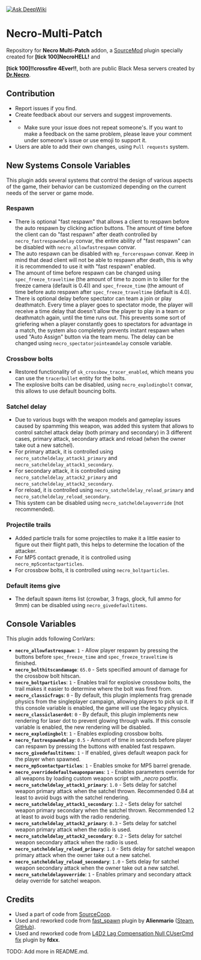 [![Ask DeepWiki](https://deepwiki.com/badge.svg)](https://deepwiki.com/MyGamepedia/Necro-Multi-Patch)
# Necro-Multi-Patch
Repository for __Necro Multi-Patch__ addon, a [SourceMod](https://github.com/alliedmodders/sourcemod) plugin specially created for __[tick 100]NecroHELL!__ and 

__[tick 100]!!crossfire 4Ever!!__, both are public Black Mesa servers created by __[Dr.Necro](https://steamcommunity.com/profiles/76561198071553465/)__.

## Contribution

- Report issues if you find.
- Create feedback about our servers and suggest improvements.
- - Make sure your issue does not repeat someone's. If you want to make a feedback on the same problem, please leave your comment under someone's issue or use emoji to support it.
- Users are able to add their own changes, using `Pull requests` system.

## New Systems Console Variables
This plugin adds several systems that control the design of various aspects of the game, their behavior can be customized depending on the current needs of the server or game mode.

### Respawn
* There is optional "fast respawn" that allows a client to respawn before the auto respawn by clicking action buttons. The amount of time before the client can do "fast respawn" after death controlled by `necro_fastrespawndelay` convar, the entire ability of "fast respawn" can be disabled with `necro_allowfastrespawn` convar.
* The auto respawn can be disabled with `mp_forcerespawn` convar. Keep in mind that dead client will not be able to respawn after death, this is why it is recommended to use it with "fast respawn" enabled.
* The amount of time before respawn can be changed using `spec_freeze_traveltime` (the amount of time to zoom in to killer for the freeze camera (default is 0.4)) and `spec_freeze_time` (the amount of time before auto respawn after `spec_freeze_traveltime` (default is 4.0).
* There is optional delay before spectator can team a join or play deathmatch. Every time a player goes to spectator mode, the player will receive a time delay that doesn't allow the player to play in a team or deathmatch again, until the time runs out. This prevents some sort of griefering when a player constantly goes to spectators for advantage in a match, the system also completely prevents instant respawn when used "Auto Assign" button via the team menu. The delay can be changed using `necro_spectatorjointeamdelay` console variable.

### Crossbow bolts
* Restored functionality of `sk_crossbow_tracer_enabled`, which means you can use the `tracerbullet` entity for the bolts.
* The explosive bolts can be disabled, using `necro_explodingbolt` convar, this allows to use default bouncing bolts.

### Satchel delay
* Due to various bugs with the weapon models and gameplay issues caused by spamming this weapon, was added this system that allows to control satchel attack delay (both primary and secondary) in 3 different cases, primary attack, secondary attack and reload (when the owner take out a new satchel).
* For primary attack, it is controlled using `necro_satcheldelay_attack1_primary` and `necro_satcheldelay_attack1_secondary`.
* For secondary attack, it is controlled using `necro_satcheldelay_attack2_primary` and `necro_satcheldelay_attack2_secondary`.
* For reload, it is controlled using  `necro_satcheldelay_reload_primary` and `necro_satcheldelay_reload_secondary`.
* This system can be disabled using `necro_satcheldelayoverride` (not recommended).

### Projectile trails
* Added particle trails for some projectiles to make it a little easier to figure out their flight path, this helps to determine the location of the attacker.
* For MP5 contact grenade, it is controlled using `necro_mp5contactparticles`.
* For crossbow bolts, it is controlled using `necro_boltparticles`.

### Default items give
* The default spawn items list (crowbar, 3 frags, glock, full ammo for 9mm) can be disabled using `necro_givedefaultitems`.
 
## Console Variables
This plugin adds following ConVars:


* **`necro_allowfastrespawn`**: `1` - Allow player respawn by pressing the buttons before `spec_freeze_time` and `spec_freeze_traveltime` is finished.
* **`necro_bolthitscandamage`**: `65.0` - Sets specified amount of damage for the crossbow bolt hitscan.
* **`necro_boltparticles`**: `1` - Enables trail for explosive crossbow bolts, the trail makes it easier to determine where the bolt was fired from.
* **`necro_classicfrags`**: `0` - By default, this plugin implements frag grenade physics from the singleplayer campaign, allowing players to pick up it. If this console variable is enabled, the game will use the legacy physics.
* **`necro_classiclaserdot`**: `0` - By default, this plugin implements new rendering for laser dot to prevent glowing through walls. If this console variable is enabled, the new rendering will be disabled.
* **`necro_explodingbolt`**: `1` - Enables exploding crossbow bolts.
* **`necro_fastrespawndelay`**: `0.5` - Amount of time in seconds before player can respawn by pressing the buttons with enabled fast respawn.
* **`necro_givedefaultitems`**: `1` - If enabled, gives default weapon pack for the player when spawned.
* **`necro_mp5contactparticles`**: `1` - Enables smoke for MP5 barrel grenade.
* **`necro_overridedefaultweaponparams`**: `1` - Enables parameters override for all weapons by loading custom weapon script with __necro_ postfix.
* **`necro_satcheldelay_attack1_primary`**: `1.0` - Sets delay for satchel weapon primary attack when the satchel thrown.  Recommended 0.84 at least to avoid bugs with the satchel rendering.
* **`necro_satcheldelay_attack1_secondary`**: `1.2` - Sets delay for satchel weapon primary secondary when the satchel thrown. Recommended 1.2 at least to avoid bugs with the radio rendering.
* **`necro_satcheldelay_attack2_primary`**: `0.3` - Sets delay for satchel weapon primary attack when the radio is used.
* **`necro_satcheldelay_attack2_secondary`**: `0.2` - Sets delay for satchel weapon secondary attack when the radio is used.
* **`necro_satcheldelay_reload_primary`**: `1.0` - Sets delay for satchel weapon primary attack when the owner take out a new satchel.
* **`necro_satcheldelay_reload_secondary`**: `1.0` - Sets delay for satchel weapon secondary attack when the owner take out a new satchel.
* **`necro_satcheldelayoverride`**: `1` - Enables primary and secondary attack delay override for satchel weapon.

## Credits

- Used a part of code from [SourceCoop](https://github.com/ampreeT/SourceCoop).
- Used and reworked code from [fast_spawn](https://forums.alliedmods.net/showthread.php?p=2362850) plugin by __Alienmario__ ([Steam](https://steamcommunity.com/id/4oM0/), [GitHub](https://github.com/Alienmario)).
- Used and reworked code from [L4D2 Lag Compensation Null CUserCmd fix](https://hlmod.net/threads/krash-servera-ne-ochen-ponjatny-prichiny.35472/post-600631) plugin by __fdxx__.
  
TODO: Add more in README.md.
